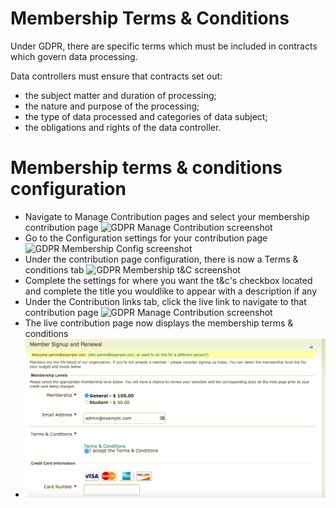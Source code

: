 # Membership Terms & Conditions

Under GDPR, there are specific terms which must be included in contracts which govern data processing. 

Data controllers must ensure that contracts set out:

- the subject matter and duration of processing;
- the nature and purpose of the processing;
- the type of data processed and categories of data subject;
- the obligations and rights of the data controller.

# Membership terms & conditions configuration

- Navigate to Manage Contribution pages and select your membership contribution page
![GDPR Manage Contribution screenshot](/images/managecontribution.png)
- Go to the Configuration settings for your contribution page
![GDPR Membership Config screenshot](/images/membershipconfig.png)
- Under the contribution page configuration, there is now a Terms & conditions tab
![GDPR Membership t&C screenshot](/images/membershipt&c.png)
- Complete the settings for where you want the t&c's checkbox located and complete the title you wouldlike to appear with a description if any 
- Under the Contribution links tab, click the live link to navigate to that contribution page
![GDPR Manage Contribution screenshot](/images/managecontribution.png)
- The live contribution page now displays the membership terms & conditions
- ![GDPR Membership Page screenshot](images/membershipt&cpage.png)
